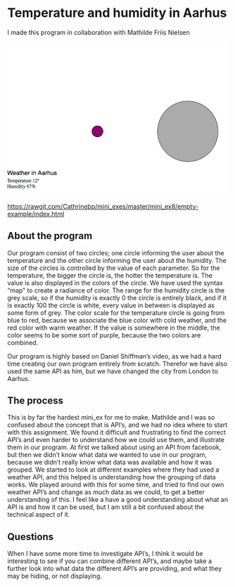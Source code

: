 # Temperature and humidity in Aarhus 

I made this program in collaboration with Mathilde Friis Nielsen

![alt text](screenshot.png "beskrivelse af billede")  

https://rawgit.com/Cathrinebp/mini_exes/master/mini_ex8/empty-example/index.html

## About the program

Our program consist of two circles; one circle informing the user about the temperature and the other circle informing the user about the humidity. The size of the circles is controlled by the value of each parameter. So for the temperature, the bigger the circle is, the hotter the temperature is. 
The value is also displayed in the colors of the circle. We have used the syntax “map” to create a radiance of color. The range for the humidity circle is the grey scale, so if the humidity is exactly 0 the circle is entirely black, and if it is exactly 100 the circle is white, every value in between is displayed as some form of grey. The color scale for the temperature circle is going from blue to red, because we associate the blue color with cold weather, and the red color with warm weather. If the value is somewhere in the middle,  the color seems to be some sort of purple, because the two colors are combined. 

Our program is highly based on Daniel Shiffman’s video, as we had a hard time creating our own program entirely from scratch. Therefor we have also used the same API as him, but we have changed the city from London to Aarhus. 

## The process 
This is by far the hardest mini_ex for me to make. Mathilde and I was so confused about the concept that is API’s, and we had no idea where to start with this assignment. We found it difficult and frustrating to find the correct API’s and even harder to understand how we could use them, and illustrate them in our program. 
At first we talked about using an API from facebook, but then we didn’t know what data we wanted to use in our program, because we didn’t really know what data was available and how it was grouped. 
We started to look at different examples where they had used a weather API, and this helped is understanding how the grouping of data works. We played around with this for some time, and tried to find our own weather API’s and change as much data as we could, to get a better understanding of this. 
I feel like a have a good understanding about what an API is and how it can be used, but I am still a bit confused about the technical aspect of it. 

## Questions 
When I have some more time to investigate API’s, I think it would be interesting to see if you can combine different API’s, and maybe take a further look into what data the different API’s are providing, and what they may be hiding, or not displaying. 
